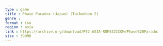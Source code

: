 ```yaml
---
type : game
title : Phase Paradox (Japan) (Taikenban 2)
genre : 
format : iso
region : asia
link : https://archive.org/download/PS2-ASIA-ROMS321COM/Phase%20Paradox%20%28Japan%29%20%28Taikenban%202%29.7z
size : 399MB
---
```

